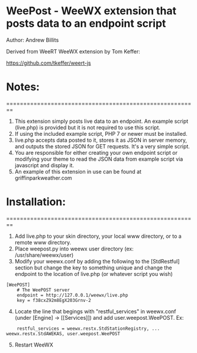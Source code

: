 # WeePost - WeeWX extension that posts data to an endpoint script

Author: Andrew Billits

Derived from WeeRT WeeWX extension by Tom Keffer:

https://github.com/tkeffer/weert-js

# Notes:
========================================================
1. This extension simply posts live data to an endpoint. An example script (live.php) is provided but it is not required to use this script.
2. If using the included example script, PHP 7 or newer must be installed.
3. live.php accepts data posted to it, stores it as JSON in server memory, and outputs the stored JSON for GET requests. It's a very simple script.
4. You are responsible for either creating your own endpoint script or modifying your theme to read the JSON data from example script via javascript and display it.
5. An example of this extension in use can be found at griffinparkweather.com

# Installation:
========================================================
1. Add live.php to your skin directory, your local www directory, or to a remote www directory.
2. Place weepost.py into weewx user directory (ex: /usr/share/weewx/user)
3. Modify your weewx.conf by adding the following to the [StdRestful] section but change the key to something unique and change the endpoint to the location of live.php (or whatever script you wish)
```
[WeePOST]
    # The WeePOST server
    endpoint = http://127.0.0.1/weewx/live.php
    key = f38cxZ92m8EgX203Grnv-2
```
4. Locate the line that begings with "restful_services" in weewx.conf (under [Engine] -> [[Services]]) and add user.weepost.WeePOST. Ex:
```
    restful_services = weewx.restx.StdStationRegistry, ... weewx.restx.StdAWEKAS, user.weepost.WeePOST
```
5. Restart WeeWX
